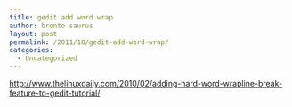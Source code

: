 ```yaml
---
title: gedit add word wrap
author: bronto saurus
layout: post
permalink: /2011/10/gedit-add-word-wrap/
categories:
  - Uncategorized
---
```

<http://www.thelinuxdaily.com/2010/02/adding-hard-word-wrapline-break-feature-to-gedit-tutorial/>